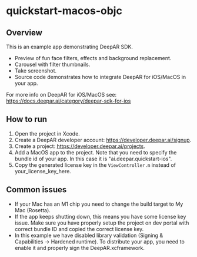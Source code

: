 # quickstart-macos-objc

## Overview

This is an example app demonstrating DeepAR SDK.

- Preview of fun face filters, effects and background replacement.
- Carousel with filter thumbnails.
- Take screenshot.
- Source code demonstrates how to integrate DeepAR for iOS/MacOS in your app.

For more info on DeepAR for iOS/MacOS see: https://docs.deepar.ai/category/deepar-sdk-for-ios

## How to run

1. Open the project in Xcode.
2. Create a DeepAR developer account: https://developer.deepar.ai/signup.
3. Create a project: https://developer.deepar.ai/projects.
4. Add a MacOS app to the project. Note that you need to specify the bundle id of your app. In this case it is "ai.deepar.quickstart-ios".
5. Copy the generated license key in the `ViewController.m` instead of your_license_key_here.


## Common issues
- If your Mac has an M1 chip you need to change the build target to My Mac (Rosetta).
- If the app keeps shutting down, this means you have some license key issue. Make sure you have properly setup the project on dev portal with correct bundle ID and copied the correct license key.
- In this example we have disabled library validation (Signing & Capabilities -> Hardened runtime). To distribute your app, you need to enable it and properly sign the DeepAR.xcframework.
